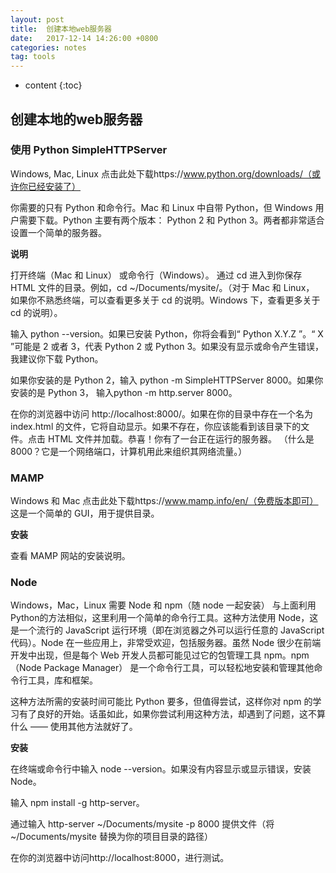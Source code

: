 ```yaml
---
layout: post
title:  创建本地web服务器
date:   2017-12-14 14:26:00 +0800
categories: notes
tag: tools
---
```


* content
{:toc}


## 创建本地的web服务器

### 使用 Python SimpleHTTPServer

Windows, Mac, Linux
点击此处下载https://www.python.org/downloads/（或许你已经安装了）

你需要的只有 Python 和命令行。Mac 和 Linux 中自带 Python，但 Windows 用户需要下载。Python 主要有两个版本： Python 2 和 Python 3。两者都非常适合设置一个简单的服务器。

**说明**

打开终端（Mac 和 Linux） 或命令行（Windows）。
通过 cd 进入到你保存 HTML 文件的目录。例如，cd ~/Documents/mysite/。（对于 Mac 和 Linux， 如果你不熟悉终端，可以查看更多关于 cd 的说明。Windows 下，查看更多关于 cd 的说明）。

输入 python --version。如果已安装 Python，你将会看到“ Python X.Y.Z ”。“ X ”可能是 2 或者 3，代表 Python 2 或 Python 3。如果没有显示或命令产生错误，我建议你下载 Python。

如果你安装的是 Python 2，输入 python -m SimpleHTTPServer 8000。如果你安装的是 Python 3， 输入python -m http.server 8000。

在你的浏览器中访问 http://localhost:8000/。如果在你的目录中存在一个名为 index.html 的文件，它将自动显示。如果不存在，你应该能看到该目录下的文件。点击 HTML 文件并加载。恭喜！你有了一台正在运行的服务器。
（什么是 8000？它是一个网络端口，计算机用此来组织其网络流量。）

### MAMP
Windows 和 Mac
点击此处下载https://www.mamp.info/en/（免费版本即可）
这是一个简单的 GUI，用于提供目录。

**安装**

查看 MAMP 网站的安装说明。

### Node
Windows，Mac，Linux
需要 Node 和 npm（随 node 一起安装）
与上面利用 Python的方法相似，这里利用一个简单的命令行工具。这种方法使用 Node，这是一个流行的 JavaScript 运行环境（即在浏览器之外可以运行任意的 JavaScript 代码）。Node 在一些应用上，非常受欢迎，包括服务器。虽然 Node 很少在前端开发中出现，但是每个 Web 开发人员都可能见过它的包管理工具 npm。npm（Node Package Manager） 是一个命令行工具，可以轻松地安装和管理其他命令行工具，库和框架。

这种方法所需的安装时间可能比 Python 要多，但值得尝试，这样你对 npm 的学习有了良好的开始。话虽如此，如果你尝试利用这种方法，却遇到了问题，这不算什么 —— 使用其他方法就好了。

**安装**

在终端或命令行中输入 node --version。如果没有内容显示或显示错误，安装 Node。

输入 npm install -g http-server。

通过输入 http-server ~/Documents/mysite -p 8000 提供文件（将 ~/Documents/mysite 替换为你的项目目录的路径）

在你的浏览器中访问http://localhost:8000，进行测试。

